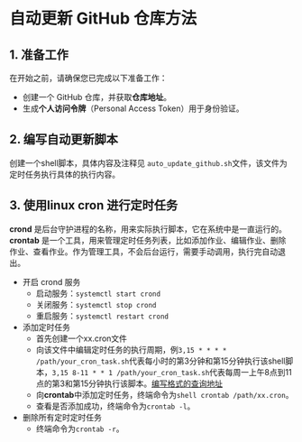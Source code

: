 # 自动更新 GitHub 仓库方法

## 1. 准备工作

在开始之前，请确保您已完成以下准备工作：
- 创建一个 GitHub 仓库，并获取**仓库地址**。
- 生成**个人访问令牌**（Personal Access Token）用于身份验证。

## 2. 编写自动更新脚本

创建一个shell脚本，具体内容及注释见 `auto_update_github.sh`文件，该文件为定时任务执行具体的执行内容。

## 3. 使用linux cron 进行定时任务

**crond** 是后台守护进程的名称，用来实际执行脚本，它在系统中是一直运行的。  
**crontab** 是一个工具，用来管理定时任务列表，比如添加作业、编辑作业、删除作业、查看作业。作为管理工具，不会后台运行，需要手动调用，执行完自动退出。

- 开启 crond 服务
  - 启动服务：`systemctl start crond`
  - 关闭服务：`systemctl stop crond`
  - 重启服务：`systemctl restart crond`
- 添加定时任务
  - 首先创建一个xx.cron文件
  - 向该文件中编辑定时任务的执行周期，例`3,15 * * * * /path/your_cron_task.sh`代表每小时的第3分钟和第15分钟执行该shell脚本，`3,15 8-11 * * 1 /path/your_cron_task.sh`代表每周一上午8点到11点的第3和第15分钟执行该脚本。[编写格式的查询地址](https://zhuanlan.zhihu.com/p/353029881)
  - 向**crontab**中添加定时任务，终端命令为`shell crontab /path/xx.cron`。
  - 查看是否添加成功，终端命令为`crontab -l`。
- 删除所有定时定时任务
  - 终端命令为`crontab -r`。  
  


